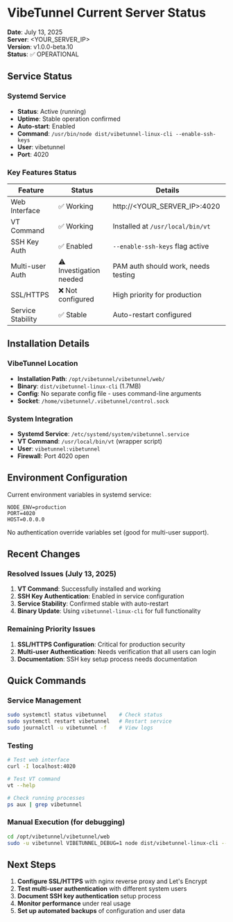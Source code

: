 # VibeTunnel Current Server Status

**Date**: July 13, 2025  
**Server**: <YOUR_SERVER_IP>  
**Version**: v1.0.0-beta.10  
**Status**: ✅ OPERATIONAL

## Service Status

### Systemd Service
- **Status**: Active (running)
- **Uptime**: Stable operation confirmed
- **Auto-start**: Enabled
- **Command**: `/usr/bin/node dist/vibetunnel-linux-cli --enable-ssh-keys`
- **User**: vibetunnel
- **Port**: 4020

### Key Features Status
| Feature | Status | Details |
|---------|--------|---------|
| Web Interface | ✅ Working | http://<YOUR_SERVER_IP>:4020 |
| VT Command | ✅ Working | Installed at `/usr/local/bin/vt` |
| SSH Key Auth | ✅ Enabled | `--enable-ssh-keys` flag active |
| Multi-user Auth | ⚠️ Investigation needed | PAM auth should work, needs testing |
| SSL/HTTPS | ❌ Not configured | High priority for production |
| Service Stability | ✅ Stable | Auto-restart configured |

## Installation Details

### VibeTunnel Location
- **Installation Path**: `/opt/vibetunnel/vibetunnel/web/`
- **Binary**: `dist/vibetunnel-linux-cli` (1.7MB)
- **Config**: No separate config file - uses command-line arguments
- **Socket**: `/home/vibetunnel/.vibetunnel/control.sock`

### System Integration
- **Systemd Service**: `/etc/systemd/system/vibetunnel.service`
- **VT Command**: `/usr/local/bin/vt` (wrapper script)
- **User**: `vibetunnel:vibetunnel`
- **Firewall**: Port 4020 open

## Environment Configuration

Current environment variables in systemd service:
```
NODE_ENV=production
PORT=4020
HOST=0.0.0.0
```

No authentication override variables set (good for multi-user support).

## Recent Changes

### Resolved Issues (July 13, 2025)
1. **VT Command**: Successfully installed and working
2. **SSH Key Authentication**: Enabled in service configuration
3. **Service Stability**: Confirmed stable with auto-restart
4. **Binary Update**: Using `vibetunnel-linux-cli` for full functionality

### Remaining Priority Issues
1. **SSL/HTTPS Configuration**: Critical for production security
2. **Multi-user Authentication**: Needs verification that all users can login
3. **Documentation**: SSH key setup process needs documentation

## Quick Commands

### Service Management
```bash
sudo systemctl status vibetunnel    # Check status
sudo systemctl restart vibetunnel   # Restart service
sudo journalctl -u vibetunnel -f    # View logs
```

### Testing
```bash
# Test web interface
curl -I localhost:4020

# Test VT command
vt --help

# Check running processes
ps aux | grep vibetunnel
```

### Manual Execution (for debugging)
```bash
cd /opt/vibetunnel/vibetunnel/web
sudo -u vibetunnel VIBETUNNEL_DEBUG=1 node dist/vibetunnel-linux-cli --enable-ssh-keys
```

## Next Steps

1. **Configure SSL/HTTPS** with nginx reverse proxy and Let's Encrypt
2. **Test multi-user authentication** with different system users
3. **Document SSH key authentication** setup process
4. **Monitor performance** under real usage
5. **Set up automated backups** of configuration and user data